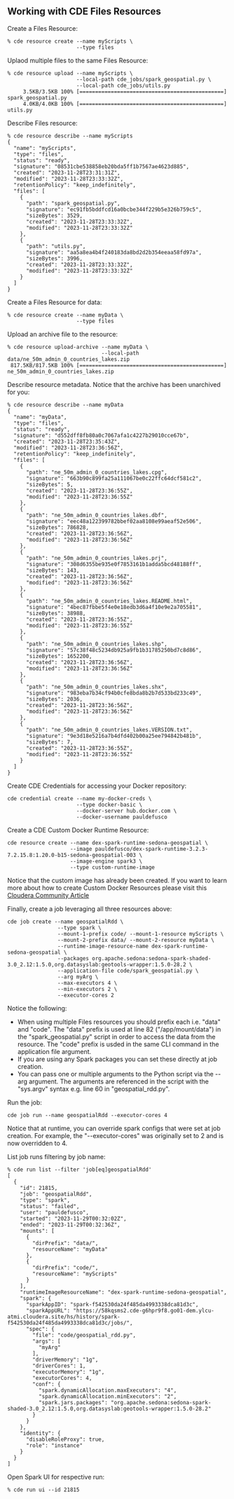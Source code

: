 ## Working with CDE Files Resources

Create a Files Resource:

```
% cde resource create --name myScripts \
                      --type files
```

Uplaod multiple files to the same Files Resource:

```
% cde resource upload --name myScripts \
                      --local-path cde_jobs/spark_geospatial.py \
                      --local-path cde_jobs/utils.py
     3.5KB/3.5KB 100% [==============================================] spark_geospatial.py
     4.0KB/4.0KB 100% [==============================================] utils.py
```

Describe Files resource:

```
% cde resource describe --name myScripts
{
  "name": "myScripts",
  "type": "files",
  "status": "ready",
  "signature": "08531cbe538858eb20bda5ff1b7567ae4623d885",
  "created": "2023-11-28T23:31:31Z",
  "modified": "2023-11-28T23:33:32Z",
  "retentionPolicy": "keep_indefinitely",
  "files": [
    {
      "path": "spark_geospatial.py",
      "signature": "ec91fb5bddfcd16a0bcbe344f229b5e326b759c5",
      "sizeBytes": 3529,
      "created": "2023-11-28T23:33:32Z",
      "modified": "2023-11-28T23:33:32Z"
    },
    {
      "path": "utils.py",
      "signature": "aa5a8ea4b4f240183da8bd2d2b354eeaa58fd97a",
      "sizeBytes": 3996,
      "created": "2023-11-28T23:33:32Z",
      "modified": "2023-11-28T23:33:32Z"
    }
  ]
}
```

Create a Files Resource for data:

```
% cde resource create --name myData \
                      --type files
```

Upload an archive file to the resource:

```
% cde resource upload-archive --name myData \
                              --local-path data/ne_50m_admin_0_countries_lakes.zip
 817.5KB/817.5KB 100% [==============================================] ne_50m_admin_0_countries_lakes.zip
```

Describe resource metadata. Notice that the archive has been unarchived for you:

```
% cde resource describe --name myData
{
  "name": "myData",
  "type": "files",
  "status": "ready",
  "signature": "d552dff8fb80a0c7067afa1c4227b29010cce67b",
  "created": "2023-11-28T23:35:43Z",
  "modified": "2023-11-28T23:36:56Z",
  "retentionPolicy": "keep_indefinitely",
  "files": [
    {
      "path": "ne_50m_admin_0_countries_lakes.cpg",
      "signature": "663b90c899fa25a111067be0c22ffc64dcf581c2",
      "sizeBytes": 5,
      "created": "2023-11-28T23:36:55Z",
      "modified": "2023-11-28T23:36:55Z"
    },
    {
      "path": "ne_50m_admin_0_countries_lakes.dbf",
      "signature": "eec48a122399782bbef02aa8108e99aeaf52e506",
      "sizeBytes": 786828,
      "created": "2023-11-28T23:36:56Z",
      "modified": "2023-11-28T23:36:56Z"
    },
    {
      "path": "ne_50m_admin_0_countries_lakes.prj",
      "signature": "308d6355be935e0f7853161b1adda5bcd48188ff",
      "sizeBytes": 143,
      "created": "2023-11-28T23:36:56Z",
      "modified": "2023-11-28T23:36:56Z"
    },
    {
      "path": "ne_50m_admin_0_countries_lakes.README.html",
      "signature": "4bec87fbbe5f4e0e18edb3d6a4f10e9e2a705581",
      "sizeBytes": 38988,
      "created": "2023-11-28T23:36:55Z",
      "modified": "2023-11-28T23:36:55Z"
    },
    {
      "path": "ne_50m_admin_0_countries_lakes.shp",
      "signature": "57c38f48c5234db925a9fb1b31785250bd7c8d86",
      "sizeBytes": 1652200,
      "created": "2023-11-28T23:36:56Z",
      "modified": "2023-11-28T23:36:56Z"
    },
    {
      "path": "ne_50m_admin_0_countries_lakes.shx",
      "signature": "983eba7b34cf94b0cfe8bda8b2b7d533bd233c49",
      "sizeBytes": 2036,
      "created": "2023-11-28T23:36:56Z",
      "modified": "2023-11-28T23:36:56Z"
    },
    {
      "path": "ne_50m_admin_0_countries_lakes.VERSION.txt",
      "signature": "9e3d18e5216a7b4dfd402b00a25ee794842b481b",
      "sizeBytes": 7,
      "created": "2023-11-28T23:36:55Z",
      "modified": "2023-11-28T23:36:55Z"
    }
  ]
}
```

Create CDE Credentials for accessing your Docker repository:

```
cde credential create --name my-docker-creds \
                      --type docker-basic \
                      --docker-server hub.docker.com \
                      --docker-username pauldefusco
```

Create a CDE Custom Docker Runtime Resource:

```
cde resource create --name dex-spark-runtime-sedona-geospatial \
                    --image pauldefusco/dex-spark-runtime-3.2.3-7.2.15.8:1.20.0-b15-sedona-geospatial-003 \
                    --image-engine spark3 \
                    --type custom-runtime-image
```

Notice that the custom image has already been created. If you want to learn more about how to create Custom Docker Resources please visit this [Cloudera Community Article](https://community.cloudera.com/t5/Community-Articles/Creating-Custom-Runtimes-with-Spark3-Python-3-9-on-Cloudera/ta-p/368867)

Finally, create a job leveraging all three resources above:

```
cde job create --name geospatialRdd \
                --type spark \
                --mount-1-prefix code/ --mount-1-resource myScripts \
                --mount-2-prefix data/ --mount-2-resource myData \
                --runtime-image-resource-name dex-spark-runtime-sedona-geospatial \
                --packages org.apache.sedona:sedona-spark-shaded-3.0_2.12:1.5.0,org.datasyslab:geotools-wrapper:1.5.0-28.2 \
                --application-file code/spark_geospatial.py \
                --arg myArg \
                --max-executors 4 \
                --min-executors 2 \
                --executor-cores 2
```

Notice the following:

* When using multiple Files resources you should prefix each i.e. "data" and "code". The "data" prefix is used at line 82 ("/app/mount/data") in the "spark_geospatial.py" script in order to access the data from the resource. The "code" prefix is usded in the same CLI command in the application file argument.
* If you are using any Spark packages you can set these directly at job creation.
* You can pass one or multiple arguments to the Python script via the --arg argument. The arguments are referenced in the script with the "sys.argv" syntax e.g. line 60 in "geospatial_rdd.py".

Run the job:

```
cde job run --name geospatialRdd --executor-cores 4
```

Notice that at runtime, you can override spark configs that were set at job creation. For example, the "--executor-cores" was originally set to 2 and is now overridden to 4.

List job runs filtering by job name:

```
% cde run list --filter 'job[eq]geospatialRdd'
[
  {
    "id": 21815,
    "job": "geospatialRdd",
    "type": "spark",
    "status": "failed",
    "user": "pauldefusco",
    "started": "2023-11-29T00:32:02Z",
    "ended": "2023-11-29T00:32:36Z",
    "mounts": [
      {
        "dirPrefix": "data/",
        "resourceName": "myData"
      },
      {
        "dirPrefix": "code/",
        "resourceName": "myScripts"
      }
    ],
    "runtimeImageResourceName": "dex-spark-runtime-sedona-geospatial",
    "spark": {
      "sparkAppID": "spark-f542530da24f485da4993338dca81d3c",
      "sparkAppURL": "https://58kqsms2.cde-g6hpr9f8.go01-dem.ylcu-atmi.cloudera.site/hs/history/spark-f542530da24f485da4993338dca81d3c/jobs/",
      "spec": {
        "file": "code/geospatial_rdd.py",
        "args": [
          "myArg"
        ],
        "driverMemory": "1g",
        "driverCores": 1,
        "executorMemory": "1g",
        "executorCores": 4,
        "conf": {
          "spark.dynamicAllocation.maxExecutors": "4",
          "spark.dynamicAllocation.minExecutors": "2",
          "spark.jars.packages": "org.apache.sedona:sedona-spark-shaded-3.0_2.12:1.5.0,org.datasyslab:geotools-wrapper:1.5.0-28.2"
        }
      }
    },
    "identity": {
      "disableRoleProxy": true,
      "role": "instance"
    }
  }
]

```

Open Spark UI for respective run:

```
% cde run ui --id 21815  
```
